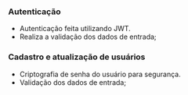 ### Autenticação

- Autenticação feita utilizando JWT.
- Realiza a validação dos dados de entrada;

### Cadastro e atualização de usuários

- Criptografia de senha do usuário para segurança.
- Validação dos dados de entrada;

